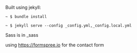 Built using jekyll:
```
~ $ bundle install

~ $ jekyll serve --config _config.yml,_config.local.yml
```


Sass is in _sass

using https://formspree.io for the contact form

